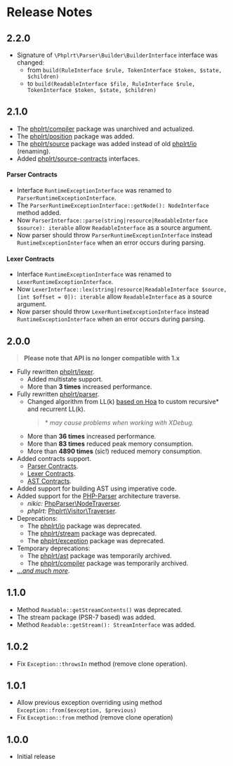 # Release Notes

## 2.2.0

- Signature of `\Phplrt\Parser\Builder\BuilderInterface` interface was changed:
    - from `build(RuleInterface $rule, TokenInterface $token, $state, $children)`
    - to `build(ReadableInterface $file, RuleInterface $rule, TokenInterface $token, $state, $children)`

## 2.1.0

- The [phplrt/compiler](https://github.com/phplrt/compiler) package was unarchived and actualized.
- The [phplrt/position](https://github.com/phplrt/position) package was added.
- The [phplrt/source](https://github.com/phplrt/source) package was added instead of old [phplrt/io](https://github.com/phplrt/io) (renaming).
- Added [phplrt/source-contracts](https://github.com/phplrt/source-contracts) interfaces.

#### Parser Contracts

- Interface `RuntimeExceptionInterface` was renamed to `ParserRuntimeExceptionInterface`.
- The `ParserRuntimeExceptionInterface::getNode(): NodeInterface` method added.
- Now `ParserInterface::parse(string|resource|ReadableInterface $source): iterable` allow 
`ReadableInterface` as a source argument. 
- Now parser should throw `ParserRuntimeExceptionInterface` instead `RuntimeExceptionInterface` 
when an error occurs during parsing. 

#### Lexer Contracts

- Interface `RuntimeExceptionInterface` was renamed to `LexerRuntimeExceptionInterface`.
- Now `LexerInterface::lex(string|resource|ReadableInterface $source, [int $offset = 0]): iterable` allow 
`ReadableInterface` as a source argument.
- Now parser should throw `LexerRuntimeExceptionInterface` instead `RuntimeExceptionInterface` 
when an error occurs during parsing. 

## 2.0.0

> **Please note that API is no longer compatible with 1.x**

- Fully rewritten [phplrt/lexer](https://github.com/phplrt/lexer).
    - Added multistate support.
    - More than **3 times** increased performance.
- Fully rewritten [phplrt/parser](https://github.com/phplrt/parser).
    - Changed algorithm from LL(k) [based on Hoa](https://github.com/Hoa/Compiler) to custom recursive\* and recurrent LL(k).
        > \* *may cause problems when working with XDebug.*
    - More than **36 times** increased performance.
    - More than **83 times** reduced peak memory consumption.
    - More than **4890 times** (sic!) reduced memory consumption.
- Added contracts support.
    - [Parser Contracts](https://github.com/phplrt/parser-contracts).
    - [Lexer Contracts](https://github.com/phplrt/lexer-contracts).
    - [AST Contracts](https://github.com/phplrt/ast-contracts).
- Added support for building AST using imperative code.
- Added support for the [PHP-Parser](https://github.com/nikic/PHP-Parser) architecture traverse.
    - *nikic:* [PhpParser\NodeTraverser](https://github.com/nikic/PHP-Parser/blob/master/lib/PhpParser/NodeTraverser.php).
    - *phplrt:* [Phplrt\Visitor\Traverser](https://github.com/phplrt/phplrt/blob/master/src/Visitor/Traverser.php).
- Deprecations:
    - The [phplrt/io](https://github.com/phplrt/io) package was deprecated.
    - The [phplrt/stream](https://github.com/phplrt/stream) package was deprecated.
    - The [phplrt/exception](https://github.com/phplrt/exception) package was deprecated.
- Temporary deprecations:
    - The [phplrt/ast](https://github.com/phplrt/ast) package was temporarily archived.
    - The [phplrt/compiler](https://github.com/phplrt/compiler) package was temporarily archived.
- *[...and much more](https://github.com/phplrt/phplrt/blob/master/README.md)*.

## 1.1.0

- Method `Readable::getStreamContents()` was deprecated.
- The stream package (PSR-7 based) was added.
- Method `Readable::getStream(): StreamInterface` was added.

## 1.0.2

- Fix `Exception::throwsIn` method (remove clone operation).

## 1.0.1

- Allow previous exception overriding using method `Exception::from($exception, $previous)`
- Fix `Exception::from` method (remove clone operation)

## 1.0.0

- Initial release
